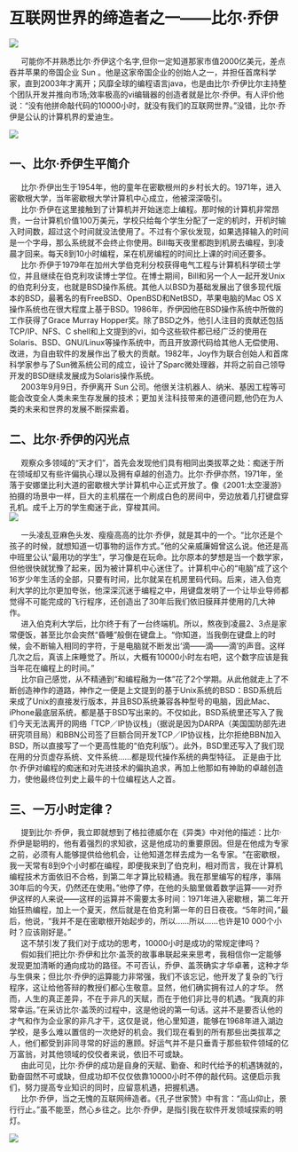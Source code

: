 # 互联网世界的缔造者之一——比尔·乔伊  


![](http://www.polymer.cn/UploadFile/IndustryNewsPic/20170823145111_9572.jpeg)  

&ensp;&ensp;&ensp;可能你不并熟悉比尔·乔伊这个名字,但你一定知道那家市值2000亿美元，差点吞并苹果的帝国企业 Sun 。他是这家帝国企业的创始人之一，并担任首席科学家，直到2003年才离开；风靡全球的编程语言java，也是由比尔·乔伊比尔主持整个团队开发并推向市场;效率极高的vi编辑器的创造者就是比尔·乔伊。有人评价他说：“没有他拼命敲代码的10000小时，就没有我们的互联网世界。”没错，比尔·乔伊是公认的计算机界的爱迪生。  

![](https://img.huxiucdn.com/article/content/201605/01/1309416941.png?imageMogr2/strip/interlace/1/quality/85/format/png)

## 一、比尔·乔伊生平简介
&ensp;&ensp;&ensp;比尔·乔伊出生于1954年，他的童年在密歇根州的乡村长大的。1971年，进入密歇根大学，当年密歇根大学计算机中心成立，他被深深吸引。  
&ensp;&ensp;&ensp;比尔·乔伊在这里接触到了计算机并开始迷恋上编程。那时候的计算机非常昂贵，一台计算机价值100万美元，学校只给每个学生分配了一定的机时，开机时输入时间数，超过这个时间就没法使用了。不过有个家伙发现，如果选择输入的时间是一个字母，那么系统就不会终止你使用。Bill每天夜里都跑到机房去编程，到凌晨才回来。每天8到10小时编程，呆在机房编程的时间比上课的时间还要多。  
&ensp;&ensp;&ensp;比尔·乔伊于1979年在加州大学伯克利分校获得电气工程与计算机科学硕士学位，并且继续在伯克利攻读博士学位。在博士期间，Bill和另一个人一起开发Unix的伯克利分支，也就是BSD操作系统。其他人以BSD为基础发展出了很多现代版本的BSD，最著名的有FreeBSD、OpenBSD和NetBSD，苹果电脑的Mac OS X操作系统也在很大程度上基于BSD。1986年，乔伊因他在BSD操作系统中所做的工作获得了Grace Murray Hopper奖。除了BSD之外，他引人注目的贡献还包括TCP/IP、NFS、C shell和上文提到的vi，如今这些软件都已经广泛的使用在Solaris、BSD、GNU/Linux等操作系统中，而且开放源代码给其他人无偿使用、改进，为自由软件的发展作出了极大的贡献。1982年，Joy作为联合创始人和首席科学家参与了Sun微系统公司的成立，设计了Sparc微处理器，并将之前自己领导开发的BSD继续发展成为Solaris操作系统。  
&ensp;&ensp;&ensp;2003年9月9日，乔伊离开 Sun 公司。他很关注机器人、纳米、基因工程等可能会改变全人类未来生存发展的技术；更加关注科技带来的道德问题,他仍在为人类的未来和世界的发展不断探索着。

## 二、比尔·乔伊的闪光点
&ensp;&ensp;&ensp;观察众多领域的“天才们”，首先会发现他们具有相同出类拔萃之处：痴迷于所在领域却又有些许偏执心理以及拥有卓越的创造力。比尔·乔伊亦然，1971年，坐落于安娜堡比利大道的密歇根大学计算机中心正式开放了。像《2001:太空漫游》拍摄的场景中一样，巨大的主机摆在一个刷成白色的房间中，旁边放着几打键盘穿孔机。成千上万的学生痴迷于此，穿梭其间。  
![](https://img.huxiucdn.com/article/content/201605/01/1306311451.png?imageMogr2/strip/interlace/1/quality/85/format/png)  
  
&ensp;&ensp;&ensp;一头凌乱亚麻色头发、瘦瘦高高的比尔·乔伊，就是其中的一个。“比尔还是个孩子的时候，就想知道一切事物的运作方式。”他的父亲威廉姆曾这么说。他还是高中班里公认“最用功的学生”，学习像是在玩命。比尔原本的梦想是当一个数学家，但他很快就犹豫了起来，因为被计算机中心迷住了。计算机中心的“电脑”成了这个16岁少年生活的全部，只要有时间，比尔就呆在机房里码代码。后来，进入伯克利大学的比尔更加夸张，他深深沉迷于编程之中，用键盘发明了一个让毕业导师都觉得不可能完成的飞行程序，还创造出了30年后我们依旧膜拜并使用的几大神作。  
&ensp;&ensp;&ensp;进入伯克利大学后，比尔终于有了一台终端机。所以，熬夜到凌晨2、3点是家常便饭，甚至比尔会突然“昏睡”般倒在键盘上。“你知道，当我倒在键盘上的时候，会不断输入相同的字符，于是电脑就不断发出‘滴——滴——滴’的声音。这样几次之后，真该上床睡觉了。所以，大概有10000小时左右吧，这个数字应该是我当年花在编程上的时间。”  
&ensp;&ensp;&ensp;比尔自己感觉，从不精通到“和编程融为一体”花了2个学期。从此他就走上了不断创造神作的道路，神作之一便是上文提到的基于Unix系统的BSD：BSD系统后来成了Unix的直接发行版本，并且BSD系统兼容各种型号的电脑，因此Mac、iPhone最底层系统，都是基于BSD写出来的。不仅如此，BSD系统里还写入了我们今天无法离开的网络「TCP／IP协议栈」（据说是因为DARPA（美国国防部先进研究项目局）和BBN公司签了巨额合同开发TCP／IP协议栈，比尔拒绝BBN加入BSD，所以直接写了一个更高性能的“伯克利版”）。此外，BSD里还写入了我们现在用的分页虚存系统、文件系统……都是现代操作系统的典型特征。
正是由于比尔·乔伊对编程的痴迷和对先进技术的偏执追求，再加上他那如有神助的卓越创造力，使他最终位列史上最牛的十位编程达人之首。
## 三、一万小时定律？
&ensp;&ensp;&ensp;提到比尔·乔伊，我立即就想到了格拉德威尔在《异类》中对他的描述：比尔·乔伊是聪明的，他有着强烈的求知欲，这是他成功的重要原因。但是在他成为专家之前，必须有人能够提供给他机会，让他知道怎样去成为一名专家。“在密歇根，我一天常有8到9个小时都在编程，即便我来到了伯克利，相对而言，我在计算机编程技术方面依旧不合格，到第二年才算比较精通。我在那里编写的程序，事隔30年后的今天，仍然还在使用。”他停了停，在他的头脑里做着数学运算——对乔伊这样的人来说——这样的运算并不需要太多时间：1971年进入密歇根，第二年开始狂热编程，加上一个夏天，然后就是在伯克利第一年的日日夜夜。“5年时间，”最后，他说，“我并不是在密歇根开始起步的，所以……所以……也许是10 000个小时？应该刚好是。”  
&ensp;&ensp;&ensp;这不禁引发了我们对于成功的思考，10000小时是成功的常规定律吗？  
&ensp;&ensp;&ensp;假如我们把比尔·乔伊和比尔·盖茨的故事串联起来来思考，我相信你一定能够发现更加清晰的通向成功的路径。不可否认，乔伊、盖茨确实才华卓著，这种才华与生俱来；但比尔·乔伊的运算能力非常强，我们不该忘记，他开发了复杂的飞行程序，这让给他答辩的教授们都心生敬意。显然，他们确实拥有过人的才华。
然而，人生的真正差异，不在于非凡的天赋，而在于他们非比寻的机遇。“我真的非常幸运。”在采访比尔·盖茨的过程中，这是他说的第一句话。这并不是要否认他的才气和作为企业家的非凡才干，这仅是说，他心里知道，能够在1968年进入湖边学校，是多么难以置信的一次绝好的机会。我们现在看到的所有那些出类拔萃之人，他们都受到非同寻常的好运的惠顾。好运气并不是只垂青于那些软件领域的亿万富翁，对其他领域的佼佼者来说，依旧不可或缺。  
&ensp;&ensp;&ensp;由此可见，比尔·乔伊的成功是自身的天赋、勤奋、和时代给予的机遇铸就的，勤奋固然不可或缺，但成功却不仅仅依靠10000小时不停的敲代码。这便启示我们，努力提高专业知识的同时，应留意机遇，把握机遇。  
&ensp;&ensp;&ensp;比尔·乔伊，当之无愧的互联网缔造者。《孔子世家赞》中有言：“高山仰止，景行行止。”虽不能至，然心乡往之。比尔·乔伊，是指引我在软件开发领域探索的明灯。
  
![](https://ss2.baidu.com/6ONYsjip0QIZ8tyhnq/it/u=847351889,1098126004&fm=173&s=D734C56ECEA9A455507DDDB203004001&w=640&h=480&img.JPEG)